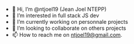 - 👋 Hi, I’m @ntjoel19 (Jean Joel NTEPP)
- 👀 I’m interested in full stack JS dev
- 🌱 I’m currently working on personnale projects
- 💞️ I’m looking to collaborate on others projects
- 📫 How to reach me on ntjoel19@gmail.com.

<!---
ntjoel19/ntjoel19 is a ✨ special ✨ repository because its `README.md` (this file) appears on your GitHub profile.
You can click the Preview link to take a look at your changes.
--->
